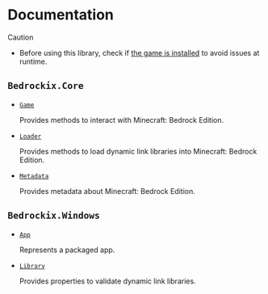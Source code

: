 # Documentation

> [!CAUTION]
> - Before using this library, check if [the game is installed](Core/Game.md#gameinstalled) to avoid issues at runtime.

## `Bedrockix.Core`

- [`Game`](Core/Game.md)

    Provides methods to interact with Minecraft: Bedrock Edition.

- [`Loader`](Core/Loader.md)

    Provides methods to load dynamic link libraries into Minecraft: Bedrock Edition.

- [`Metadata`](Core/Metadata.md)

    Provides metadata about Minecraft: Bedrock Edition.

## `Bedrockix.Windows`

- [`App`](Windows/App.md)

    Represents a packaged app.

- [`Library`](Windows/Library.md)

    Provides properties to validate dynamic link libraries.
